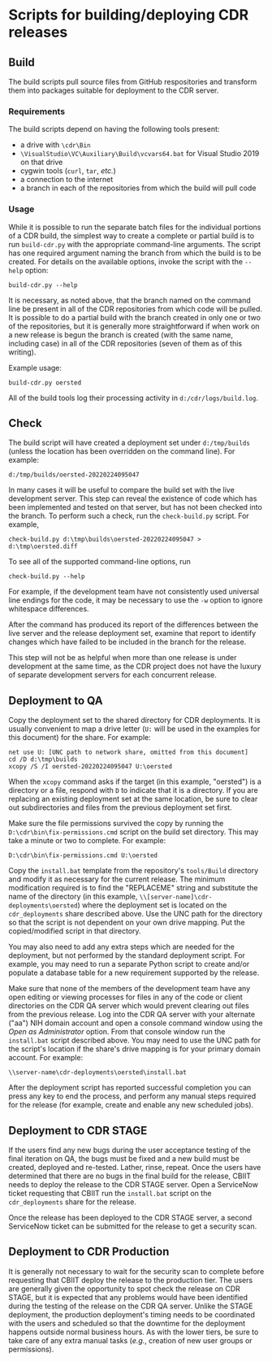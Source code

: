 # Scripts for building/deploying CDR releases

## Build
The build scripts pull source files from GitHub respositories
and transform them into packages suitable for deployment to
the CDR server.

### Requirements

The build scripts depend on having the following tools present:

 * a drive with `\cdr\Bin`
 * `\VisualStudio\VC\Auxiliary\Build\vcvars64.bat` for Visual Studio 2019
    on that drive
 * cygwin tools (`curl`, `tar`, _etc._)
 * a connection to the internet
 * a branch in each of the repositories from which the build will pull code

### Usage

While it is possible to run the separate batch files for the individual
portions of a CDR build, the simplest way to create a complete or partial
build is to run `build-cdr.py` with the appropriate command-line arguments.
The script has one required argument naming the branch from which the build
is to be created. For details on the available options, invoke the script
with the `--help` option:

```build-cdr.py --help```

It is necessary, as noted above, that the branch named on the command line
be present in all of the CDR repositories from which code will be pulled.
It is possible to do a partial build with the branch created in only one
or two of the repositories, but it is generally more straightforward if
when work on a new release is begun the branch is created (with the same
name, including case) in all of the CDR repositories (seven of them as
of this writing).

Example usage:

```build-cdr.py oersted```

All of the build tools log their processing activity in `d:/cdr/logs/build.log`.

## Check

The build script will have created a deployment set under `d:/tmp/builds`
(unless the location has been overridden on the command line). For example:

```
d:/tmp/builds/oersted-20220224095047
```

In many cases it will be useful to compare the build set with the live development
server. This step can reveal the existence of code which has been implemented and
tested on that server, but has not been checked into the branch. To perform such a
check, run the `check-build.py` script. For example,

```
check-build.py d:\tmp\builds\oersted-20220224095047 > d:\tmp\oersted.diff
```

To see all of the supported command-line options, run

```
check-build.py --help
```

For example, if the development team have not consistently used universal line endings
for the code, it may be necessary to use the `-w` option to ignore whitespace differences.

After the command has produced its report of the differences between the live server and
the release deployment set, examine that report to identify changes which have failed to
be included in the branch for the release.

This step will not be as helpful when more than one release is under development at the
same time, as the CDR project does not have the luxury of separate development servers
for each concurrent release.

## Deployment to QA

Copy the deployment set to the shared directory for CDR deployments. It is usually convenient
to map a drive letter (`U:` will be used in the examples for this document) for the share.
For example:

```
net use U: [UNC path to network share, omitted from this document]
cd /D d:\tmp\builds
xcopy /S /I oersted-20220224095047 U:\oersted
```

When the `xcopy` command asks if the target (in this example, "oersted") is a directory
or a file, respond with `D` to indicate that it is a directory.
If you are replacing an existing deployment set at the same location, be sure to clear out subdirectories and files from the previous deployment set first.

Make sure the file permissions survived the copy by running the
`D:\cdr\bin\fix-permissions.cmd` script on the build set directory. This may take a
minute or two to complete. For example:

```
D:\cdr\bin\fix-permissions.cmd U:\oersted
```

Copy the `install.bat` template from the repository's `tools/Build` directory
and modify it as necessary for the current release. The minimum modification
required is to find the "REPLACEME" string and substitute the name of the directory
(in this example, `\\[server-name]\cdr-deployments\oersted`) where the deployment set
is located on the `cdr_deployments` share described above. Use the UNC path for the
directory so that the script is not dependent on your own drive mapping.
Put the copied/modified script in that directory.

You may also need to add any extra steps which are needed for the deployment, but
not performed by the standard deployment script. For example, you may need to
run a separate Python script to create and/or populate a database table for
a new requirement supported by the release.

Make sure that none of the members of the development team have any open editing
or viewing processes for files in any of the code or client directories on the CDR
QA server which would prevent clearing out files from the previous release.
Log into the CDR QA server with your alternate ("aa") NIH domain account and open
a console command window using the _Open as Administrator_ option. From that console
window run the `install.bat` script described above. You may need to use the UNC path
for the script's location if the share's drive mapping is for your primary domain account.
For example:

```
\\server-name\cdr-deployments\oersted\install.bat
```

After the deployment script has reported successful completion you can press any
key to end the process, and perform any manual steps required for the release
(for example, create and enable any new scheduled jobs).

## Deployment to CDR STAGE

If the users find any new bugs during the user acceptance testing of the final
iteration on QA, the bugs must be fixed and a new build must be created, deployed
and re-tested. Lather, rinse, repeat. Once the users have determined that there
are no bugs in the final build for the release, CBIIT needs to deploy the release
to the CDR STAGE server. Open a ServiceNow ticket requesting that CBIIT run the
`install.bat` script on the `cdr_deployments` share for the release.

Once the release has been deployed to the CDR STAGE server, a second ServiceNow
ticket can be submitted for the release to get a security scan.

## Deployment to CDR Production

It is generally not necessary to wait for the security scan to complete before
requesting that CBIIT deploy the release to the production tier. The users are
generally given the opportunity to spot check the release on CDR STAGE, but it
is expected that any problems would have been identified during the testing of
the release on the CDR QA server. Unlike the STAGE deployment, the production
deployment's timing needs to be coordinated with the users and scheduled so that
the downtime for the deployment happens outside normal business hours. As with
the lower tiers, be sure to take care of any extra manual tasks (_e.g._, creation
of new user groups or permissions).
